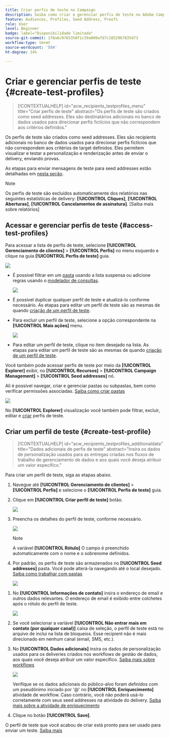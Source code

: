 ```yaml
---
title: Criar perfis de teste no Campaign
description: Saiba como criar e gerenciar perfis de teste no Adobe Campaign
feature: Audiences, Profiles, Seed Address, Proofs
role: User
level: Beginner
badge: label="Disponibilidade limitada"
source-git-commit: 1f8a6c9765350f1c39a009afd7c1852967835d73
workflow-type: tm+mt
source-wordcount: '554'
ht-degree: 14%

---
```


# Criar e gerenciar perfis de teste {#create-test-profiles}

>[!CONTEXTUALHELP]
>id="acw_recipients_testprofiles_menu"
>title="Criar perfis de teste"
>abstract="Os perfis de teste são criados como seed addresses. Eles são destinatários adicionais no banco de dados usados para direcionar perfis fictícios que não correspondem aos critérios definidos."

Os perfis de teste são criados como seed addresses. Eles são recipients adicionais no banco de dados usados para direcionar perfis fictícios que não correspondem aos critérios de target definidos. Eles permitem visualizar e testar a personalização e renderização antes de enviar o delivery, enviando provas.

<!--Learn more on test profiles in the [Campaign v8 (client console) documentation](https://experienceleague.adobe.com/docs/campaign/campaign-v8/audience/add-profiles/test-profiles.html){target="_blank"}.-->

As etapas para enviar mensagens de teste para seed addresses estão detalhadas em [nesta seção](../preview-test/test-deliveries.md#test-profiles).

>[!NOTE]
>
>Os perfis de teste são excluídos automaticamente dos relatórios nas seguintes estatísticas de delivery: **[!UICONTROL Cliques]**, **[!UICONTROL Aberturas]**, **[!UICONTROL Cancelamentos de assinatura]**. [Saiba mais sobre relatórios]

## Acessar e gerenciar perfis de teste {#access-test-profiles}

Para acessar a lista de perfis de teste, selecione **[!UICONTROL Gerenciamento de clientes]** > **[!UICONTROL Perfis]** no menu esquerdo e clique na guia **[!UICONTROL Perfis de teste]** guia.

![](assets/test-profile-list.png)

* É possível filtrar em um [pasta](../get-started/permissions.md#folders) usando a lista suspensa ou adicione regras usando o [modelador de consultas](../query/query-modeler-overview.md).

  ![](assets/test-profile-list-filters.png)

* É possível duplicar qualquer perfil de teste e atualizá-lo conforme necessário. As etapas para editar um perfil de teste são as mesmas de quando [criação de um perfil de teste](#create-test-profile).

* Para excluir um perfil de teste, selecione a opção correspondente na **[!UICONTROL Mais ações]** menu.

  ![](assets/test-profile-list-delete.png)

* Para editar um perfil de teste, clique no item desejado na lista. As etapas para editar um perfil de teste são as mesmas de quando [criação de um perfil de teste](#create-test-profile).

Você também pode acessar perfis de teste por meio da **[!UICONTROL Explorer]** exibir, no **[!UICONTROL Recursos]** > **[!UICONTROL Campaign Management]** > **[!UICONTROL Seed addresses]** nó.

Ali é possível navegar, criar e gerenciar pastas ou subpastas, bem como verificar permissões associadas. [Saiba como criar pastas](../get-started/permissions.md#folders)

![](assets/test-profiles-folders.png)

No **[!UICONTROL Explorer]** visualização você também pode filtrar, excluir, editar e [criar](#create-test-profile) perfis de teste.

## Criar um perfil de teste {#create-test-profile}

>[!CONTEXTUALHELP]
>id="acw_recipients_testprofiles_additionaldata"
>title="Dados adicionais de perfis de teste"
>abstract="Insira os dados de personalização usados para as entregas criadas nos fluxos de trabalho de gerenciamento de dados e aos quais você deseja atribuir um valor específico."

Para criar um perfil de teste, siga as etapas abaixo.

1. Navegue até **[!UICONTROL Gerenciamento de clientes]** > **[!UICONTROL Perfis]** e selecione o **[!UICONTROL Perfis de teste]** guia.

1. Clique em **[!UICONTROL Criar perfil de teste]** botão.

   ![](assets/test-profile-create.png)

1. Preencha os detalhes do perfil de teste, conforme necessário. <!--Most of the fields are the same as when creating profiles. [Learn more]-->

   ![](assets/test-profile-details.png)

   >[!NOTE]
   >
   >A variável **[!UICONTROL Rótulo]** O campo é preenchido automaticamente com o nome e o sobrenome definidos.

1. Por padrão, os perfis de teste são armazenados no **[!UICONTROL Seed addresses]** pasta. Você pode alterá-la navegando até o local desejado. [Saiba como trabalhar com pastas](../get-started/permissions.md#folders)

   ![](assets/test-profile-folder.png)

<!--
You do not need to enter all fields of each tab when creating a seed address. Missing personalization elements are entered randomly during delivery analysis. (Not valid?)
-->

1. No **[!UICONTROL Informações de contato]** insira o endereço de email e outros dados relevantes. O endereço de email é exibido entre colchetes após o rótulo do perfil de teste.

   ![](assets/test-profile-address.png)

1. Se você selecionar a variável **[!UICONTROL Não entrar mais em contato (por qualquer canal)]** caixa de seleção, o perfil de teste está no arquivo de inclui na lista de bloqueios. Esse recipient não é mais direcionado em nenhum canal (email, SMS, etc.).

1. No **[!UICONTROL Dados adicionais]** insira os dados de personalização usados para os deliveries criados nos workflows de gestão de dados, aos quais você deseja atribuir um valor específico. [Saiba mais sobre workflows](../workflows/gs-workflows.md)

   ![](assets/test-profile-additional-data.png)

   Verifique se os dados adicionais do público-alvo foram definidos com um pseudônimo iniciado por &#39;@&#39; no **[!UICONTROL Enriquecimento]** atividade de workflow. Caso contrário, você não poderá usá-lo corretamente com seus seed addresses na atividade do delivery. [Saiba mais sobre a atividade de enriquecimento](../workflows/activities/enrichment.md)

1. Clique no botão **[!UICONTROL Save]**.

O perfil de teste que você acabou de criar está pronto para ser usado para enviar um teste. [Saiba mais](../preview-test/test-deliveries.md#test-profiles)

<!--Use test profiles in Direct mail? cf v7/v8-->



